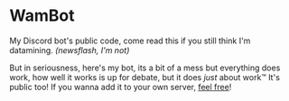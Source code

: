 # WamBot
My Discord bot's public code, come read this if you still think I'm datamining. *(newsflash, I'm not)*

But in seriousness, here's my bot, its a bit of a mess but everything does work, how well it works is up for debate, but it does *just* about work:tm:
It's public too! If you wanna add it to your own server, [feel free](https://discordapp.com/oauth2/authorize?client_id=317833990231031818&scope=bot&permissions=70634560)!



